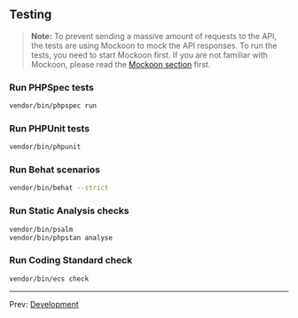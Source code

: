 ## Testing

> **Note:** To prevent sending a massive amount of requests to the API, the tests are using Mockoon to mock the API responses.
> To run the tests, you need to start Mockoon first. If you are not familiar with Mockoon, please read the [Mockoon section](./mockoon.md) first.

### Run PHPSpec tests

```bash
vendor/bin/phpspec run
```

### Run PHPUnit tests

```bash
vendor/bin/phpunit
```

### Run Behat scenarios

```bash
vendor/bin/behat --strict
```

### Run Static Analysis checks

```bash
vendor/bin/psalm
vendor/bin/phpstan analyse
```

### Run Coding Standard check

```bash
vendor/bin/ecs check
```

---

Prev: [Development](development.md)
